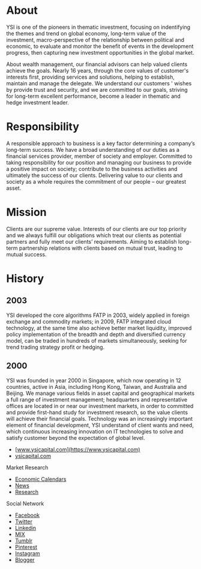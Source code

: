 # About

YSI is one of the pioneers in thematic investment, focusing on indentifying the themes and trend on global economy, long-term value of the investment, macro-perspective of the relationship between political and economic, to evaluate and monitor the benefit of events in the development progress, then capturing new investment opportunities in the global market.

About wealth management, our financial advisors can help valued clients achieve the goals. Nearly 16 years, through the core values of customer's interests first, providing services and solutions, helping to establish, maintain and manage the delegate. We understand our customers ' wishes by provide trust and security, and we are committed to our goals, striving for long-term excellent performance, become a leader in thematic and hedge investment leader.

# Responsibility

A responsible approach to business is a key factor determining a company’s long-term success. We have a broad understanding of our duties as a financial services provider, member of society and employer. Committed to taking responsibility for our position and managing our business to provide a positive impact on society; contribute to the business activities and ultimately the success of our clients. Delivering value to our clients and society as a whole requires the commitment of our people – our greatest asset.

# Mission

Clients are our supreme value. Interests of our clients are our top priority and we always fulfill our obligations which treat our clients as potential partners and fully meet our clients’ requirements. Aiming to establish long-term partnership relations with clients based on mutual trust, leading to mutual success.

# History

## 2003

YSI developed the core algorithms FATP in 2003, widely applied in foreign exchange and commodity markets; in 2009, FATP integrated cloud technology, at the same time also achieve better market liquidity, improved policy implementation of the breadth and depth and diversified currency model, can be traded in hundreds of markets simultaneously, seeking for trend trading strategy profit or hedging.

## 2000

YSI was founded in year 2000 in Singapore, which now operating in 12 countries, active in Asia, including Hong Kong, Taiwan, and Australia and Beijing. We manage various fields in asset capital and geographical markets a full range of investment management; headquarters and representative offices are located in or near our investment markets, in order to committed and provide first-hand study for investment research, so the value clients will achieve their financial goals. Technology was an increasingly important element of financial development, YSI understand of client wants and need, which continuous increasing innovation on IT technologies to solve and satisfy customer beyond the expectation of global level.

- [www.ysicapital.com](https://www.ysicapital.com)
- [ysicapital.com](https://ysicapital.com)

Market Research

- [Economic Calendars](https://www.ysicapital.com/latest/calendars)
- [News](https://www.ysicapital.com/latest/news)
- [Research](https://www.ysicapital.com/latest/research)

Social Network

- [Facebook](https://www.facebook.com/ysicapital)
- [Twitter](https://twitter.com/YSICapital)
- [Linkedin](https://www.linkedin.com/company/ysigroup)
- [MIX](https://mix.com/ysigroup)
- [Tumblr](https://ysigroup.tumblr.com)
- [Pinterest](https://www.pinterest.com/ysigroup)
- [Instagram](https://www.instagram.com/ysigroup)
- [Blogger](https://ysigroup.blogspot.com)

